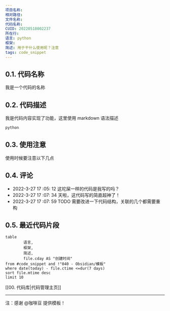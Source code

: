 ```yaml
---
项目名称: 
相对路径: 
文件名称: 
代码名称: 
CUID: 20220518002237
所在行: 
语言: python
框架: 
简述: 用于干什么使用呢？注意
tags: code_snippet
---
```


## 0.1. 代码名称

我是一个代码的名称

## 0.2. 代码描述

我是代码内容实现了功能，这里使用 markdown 语法描述

```python
python
```

## 0.3. 使用注意

使用时候要注意以下几点

## 0.4. 评论

- 2022-3-27 17 :05: 12 这坨屎一样的代码是我写的吗？
- 2022-3-27 17 :07: 34 天啦，这代码写的简直超神了！
- 2022-3-27 17 :07: 59 TODO 需要改进一下代码结构，关联的几个都需要重构

## 0.5. 最近代码片段

```dataview
table
		语言,
 		框架,
		简述,
		file.cday AS "创建时间"
from #code_snippet and !"040 - Obsidian/模板"
where date(today) - file.ctime <=dur(7 days)
sort file.mtime desc
limit 10
```

[[00. 代码库|代码管理主页]]

---

注：感谢 @咖啡豆 提供模板！
